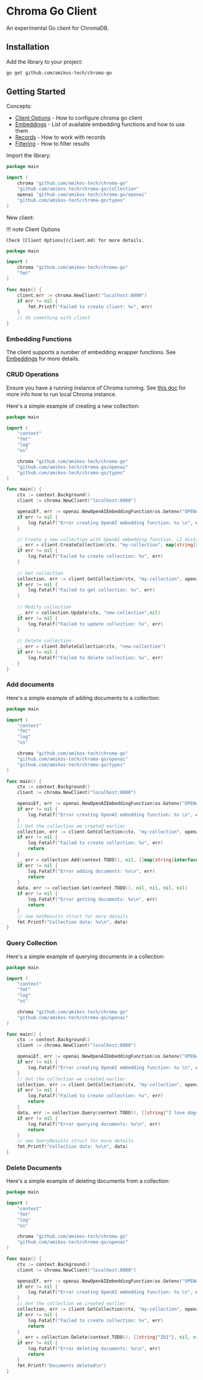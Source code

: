 # Chroma Go Client

An experimental Go client for ChromaDB.

## Installation

Add the library to your project:

```bash
go get github.com/amikos-tech/chroma-go
```

## Getting Started

Concepts:

- [Client Options](client.md) - How to configure chroma go client
- [Embeddings](embeddings.md) - List of available embedding functions and how to use them
- [Records](records.md) - How to work with records
- [Filtering](filtering.md) - How to filter results

Import the library:

```go
package main

import (
	chroma "github.com/amikos-tech/chroma-go"
	"github.com/amikos-tech/chroma-go/collection"
	openai "github.com/amikos-tech/chroma-go/openai"
	"github.com/amikos-tech/chroma-go/types"
)
```

New client:

!!! note Client Options
    
    Check [Client Options](client.md) for more details.

```go
package main

import (
	chroma "github.com/amikos-tech/chroma-go"
	"fmt"
)

func main() {
    client,err := chroma.NewClient("localhost:8000")
    if err != nil {
        fmt.Printf("Failed to create client: %v", err)
    }
	// do something with client
}
```

### Embedding Functions

The client supports a number of embedding wrapper functions. See [Embeddings](embeddings.md) for more details.

### CRUD Operations

Ensure you have a running instance of Chroma running.
See [this doc](https://cookbook.chromadb.dev/running/running-chroma/#running-chroma) for more info how to run local
Chroma instance.

Here's a simple example of creating a new collection:

```go
package main

import (
	"context"
	"fmt"
	"log"
	"os"

	chroma "github.com/amikos-tech/chroma-go"
	"github.com/amikos-tech/chroma-go/openai"
	"github.com/amikos-tech/chroma-go/types"
)

func main() {
	ctx := context.Background()
	client := chroma.NewClient("localhost:8000")

	openaiEf, err := openai.NewOpenAIEmbeddingFunction(os.Getenv("OPENAI_API_KEY"))
	if err != nil {
		log.Fatalf("Error creating OpenAI embedding function: %s \n", err)
	}

	// Create a new collection with OpenAI embedding function, L2 distance function and metadata
	_, err = client.CreateCollection(ctx, "my-collection", map[string]interface{}{"key1": "value1"}, true, openaiEf, types.L2)
	if err != nil {
		log.Fatalf("Failed to create collection: %v", err)
	}
	
	// Get collection
	collection, err := client.GetCollection(ctx, "my-collection", openaiEf)
	if err != nil {
        log.Fatalf("Failed to get collection: %v", err)
    }
	
	// Modify collection
	_, err = collection.Update(ctx, "new-collection",nil)
	if err != nil {
        log.Fatalf("Failed to update collection: %v", err)
    }
	
	// Delete collection
	_, err = client.DeleteCollection(ctx, "new-collection")
	if err != nil {
        log.Fatalf("Failed to delete collection: %v", err)
    }
}
```

### Add documents

Here's a simple example of adding documents to a collection:

```go
package main

import (
	"context"
	"fmt"
	"log"
	"os"

	chroma "github.com/amikos-tech/chroma-go"
	"github.com/amikos-tech/chroma-go/openai"
	"github.com/amikos-tech/chroma-go/types"
)

func main() {
	ctx := context.Background()
	client := chroma.NewClient("localhost:8000")

	openaiEf, err := openai.NewOpenAIEmbeddingFunction(os.Getenv("OPENAI_API_KEY"))
	if err != nil {
		log.Fatalf("Error creating OpenAI embedding function: %s \n", err)
	}
	// Get the collection we created earlier
	collection, err := client.GetCollection(ctx, "my-collection", openaiEf)
	if err != nil {
		log.Fatalf("Failed to create collection: %v", err)
		return
	}
	_, err = collection.Add(context.TODO(), nil, []map[string]interface{}{{"key1": "value1"}}, []string{"My name is John and I have three dogs."}, []string{"ID1"})
	if err != nil {
		log.Fatalf("Error adding documents: %v\n", err)
		return
	}
	data, err := collection.Get(context.TODO(), nil, nil, nil, nil)
	if err != nil {
		log.Fatalf("Error getting documents: %v\n", err)
		return
	}
	// see GetResults struct for more details
	fmt.Printf("Collection data: %v\n", data)
}
```

### Query Collection

Here's a simple example of querying documents in a collection:

```go
package main

import (
	"context"
	"fmt"
	"log"
	"os"

	chroma "github.com/amikos-tech/chroma-go"
	"github.com/amikos-tech/chroma-go/openai"
)

func main() {
	ctx := context.Background()
	client := chroma.NewClient("localhost:8000")

	openaiEf, err := openai.NewOpenAIEmbeddingFunction(os.Getenv("OPENAI_API_KEY"))
	if err != nil {
		log.Fatalf("Error creating OpenAI embedding function: %s \n", err)
	}
	// Get the collection we created earlier
	collection, err := client.GetCollection(ctx, "my-collection", openaiEf)
	if err != nil {
		log.Fatalf("Failed to create collection: %v", err)
		return
	}
	data, err := collection.Query(context.TODO(), []string{"I love dogs"}, 5, nil, nil, nil)
	if err != nil {
		log.Fatalf("Error querying documents: %v\n", err)
		return
	}
	// see QueryResults struct for more details
	fmt.Printf("Collection data: %v\n", data)
}
```

### Delete Documents

Here's a simple example of deleting documents from a collection:

```go
package main

import (
	"context"
	"fmt"
	"log"
	"os"

	chroma "github.com/amikos-tech/chroma-go"
	"github.com/amikos-tech/chroma-go/openai"
)

func main() {
	ctx := context.Background()
	client := chroma.NewClient("localhost:8000")

	openaiEf, err := openai.NewOpenAIEmbeddingFunction(os.Getenv("OPENAI_API_KEY"))
	if err != nil {
		log.Fatalf("Error creating OpenAI embedding function: %s \n", err)
	}
	// Get the collection we created earlier
	collection, err := client.GetCollection(ctx, "my-collection", openaiEf)
	if err != nil {
		log.Fatalf("Failed to create collection: %v", err)
		return
	}
	_, err = collection.Delete(context.TODO(), []string{"ID1"}, nil, nil)
	if err != nil {
		log.Fatalf("Error deleting documents: %v\n", err)
		return
	}
	fmt.Printf("Documents deleted\n")
}
```
